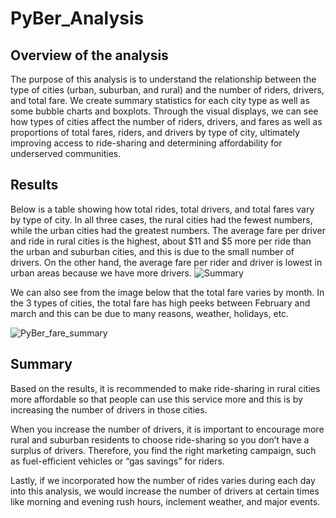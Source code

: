 # PyBer_Analysis

## Overview of the analysis

The purpose of this analysis is to understand the relationship between the type of cities (urban, suburban, and rural) and the number of riders, drivers, and total fare. We create summary statistics for each city type as well as some bubble charts and boxplots. Through the visual displays, we can see how types of cities affect the number of riders, drivers, and fares as well as proportions of total fares, riders, and drivers by type of city, ultimately improving access to ride-sharing and determining affordability for underserved communities. 

## Results

Below is a table showing how total rides, total drivers, and total fares vary by type of city. In all three cases, the rural cities had the fewest numbers, while the urban cities had the greatest numbers. The average fare per driver and ride in rural cities is the highest, about $11 and $5 more per ride than the urban and suburban cities, and this is due to the small number of drivers. On the other hand, the average fare per rider and driver is lowest in urban areas because we have more drivers.
 ![Summary](https://user-images.githubusercontent.com/66279829/158106497-c06a2248-4fab-443b-b29d-f72d9980a6ab.png)
 
We can also see from the image below that the total fare varies by month. In the 3 types of cities, the total fare has high peeks between February and march and this can be due to many reasons, weather, holidays, etc.

 ![PyBer_fare_summary](https://user-images.githubusercontent.com/66279829/158106394-450c7641-64d5-4519-a4a4-a31aa0c0d012.png)

## Summary 

Based on the results, it is recommended to make ride-sharing in rural cities more affordable so that people can use this service more and this is by increasing the number of drivers in those cities. 

When you increase the number of drivers, it is important to encourage more rural and suburban residents to choose ride-sharing so you don’t have a surplus of drivers. Therefore, you find the right marketing campaign, such as fuel-efficient vehicles or “gas savings” for riders.

Lastly, if we incorporated how the number of rides varies during each day into this analysis, we would increase the number of drivers at certain times like morning and evening rush hours, inclement weather, and major events.
